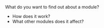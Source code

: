 What do you want to find out about a module?

- How does it work?
- What other modules does it affect?
